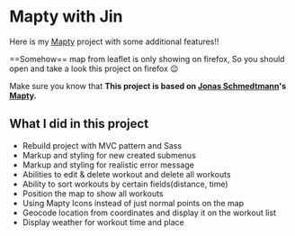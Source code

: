# Mapty with Jin

Here is my [Mapty]() project with some additional features!!

==Somehow== map from leaflet is only showing on firefox, So you should open and take a look this project on firefox :wink:

Make sure you know that **This project is based on [Jonas Schmedtmann](https://github.com/jonasschmedtmann)'s [Mapty](https://mapty.netlify.app/).**

## What I did in this project

- Rebuild project with MVC pattern and Sass
- Markup and styling for new created submenus
- Markup and styling for realistic error message
- Abilities to edit & delete workout and delete all workouts
- Ability to sort workouts by certain fields(distance, time)
- Position the map to show all workouts
- Using Mapty Icons instead of just normal points on the map
- Geocode location from coordinates and display it on the workout list
- Display weather for workout time and place

